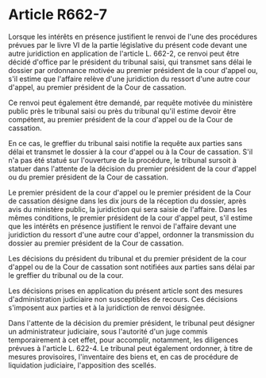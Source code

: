# Article R662-7

Lorsque les intérêts en présence justifient le renvoi de l'une des procédures prévues par le livre VI de la partie législative du présent code devant une autre juridiction en application de l'article L. 662-2, ce renvoi peut être décidé d'office par le président du tribunal saisi, qui transmet sans délai le dossier par ordonnance motivée au premier président de la cour d'appel ou, s'il estime que l'affaire relève d'une juridiction du ressort d'une autre cour d'appel, au premier président de la Cour de cassation.

Ce renvoi peut également être demandé, par requête motivée du ministère public près le tribunal saisi ou près du tribunal qu'il estime devoir être compétent, au premier président de la cour d'appel ou de la Cour de cassation.

En ce cas, le greffier du tribunal saisi notifie la requête aux parties sans délai et transmet le dossier à la cour d'appel ou à la Cour de cassation. S'il n'a pas été statué sur l'ouverture de la procédure, le tribunal sursoit à statuer dans l'attente de la décision du premier président de la cour d'appel ou du premier président de la Cour de cassation.

Le premier président de la cour d'appel ou le premier président de la Cour de cassation désigne dans les dix jours de la réception du dossier, après avis du ministère public, la juridiction qui sera saisie de l'affaire. Dans les mêmes conditions, le premier président de la cour d'appel peut, s'il estime que les intérêts en présence justifient le renvoi de l'affaire devant une juridiction du ressort d'une autre cour d'appel, ordonner la transmission du dossier au premier président de la Cour de cassation.

Les décisions du président du tribunal et du premier président de la cour d'appel ou de la Cour de cassation sont notifiées aux parties sans délai par le greffier du tribunal ou de la cour.

Les décisions prises en application du présent article sont des mesures d'administration judiciaire non susceptibles de recours. Ces décisions s'imposent aux parties et à la juridiction de renvoi désignée.

Dans l'attente de la décision du premier président, le tribunal peut désigner un administrateur judiciaire, sous l'autorité d'un juge commis temporairement à cet effet, pour accomplir, notamment, les diligences prévues à l'article L. 622-4. Le tribunal peut également ordonner, à titre de mesures provisoires, l'inventaire des biens et, en cas de procédure de liquidation judiciaire, l'apposition des scellés.
